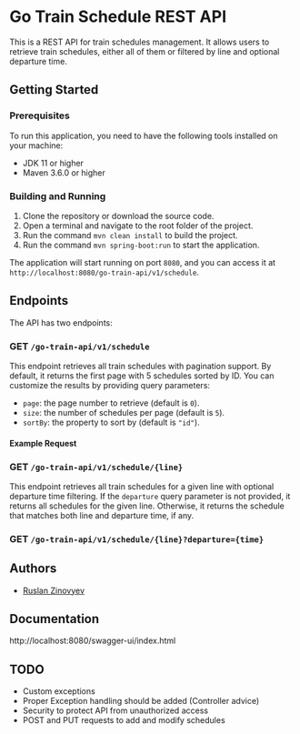 # Go Train Schedule REST API

This is a REST API for train schedules management. It allows users to retrieve train schedules, either all of them or filtered by line and optional departure time.

## Getting Started

### Prerequisites

To run this application, you need to have the following tools installed on your machine:

- JDK 11 or higher
- Maven 3.6.0 or higher

### Building and Running

1. Clone the repository or download the source code.
2. Open a terminal and navigate to the root folder of the project.
3. Run the command `mvn clean install` to build the project.
4. Run the command `mvn spring-boot:run` to start the application.

The application will start running on port `8080`, and you can access it at `http://localhost:8080/go-train-api/v1/schedule`.

## Endpoints

The API has two endpoints:

### GET `/go-train-api/v1/schedule`

This endpoint retrieves all train schedules with pagination support. By default, it returns the first page with 5 schedules sorted by ID. You can customize the results by providing query parameters:

- `page`: the page number to retrieve (default is `0`).
- `size`: the number of schedules per page (default is `5`).
- `sortBy`: the property to sort by (default is `"id"`).

#### Example Request


### GET `/go-train-api/v1/schedule/{line}`

This endpoint retrieves all train schedules for a given line with optional departure time filtering. If the `departure` query parameter is not provided, it returns all schedules for the given line. 
Otherwise, it returns the schedule that matches both line and departure time, if any.

### GET `/go-train-api/v1/schedule/{line}?departure={time}`


## Authors

- [Ruslan Zinovyev](ruslan.zinovyev@gmail.com)

## Documentation
http://localhost:8080/swagger-ui/index.html

## TODO

- Custom exceptions
- Proper Exception handling should be added (Controller advice)
- Security to protect API from unauthorized access
- POST and PUT requests to add and modify schedules

